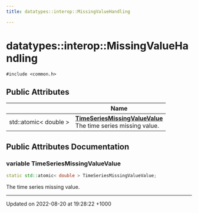 ```yaml
---
title: datatypes::interop::MissingValueHandling

---
```


# datatypes::interop::MissingValueHandling






`#include <common.h>`

## Public Attributes

|                | Name           |
| -------------- | -------------- |
| std::atomic< double > | **[TimeSeriesMissingValueValue](/uchronia-ts-doc/cpp/Classes/classdatatypes_1_1interop_1_1MissingValueHandling/#variable-timeseriesmissingvaluevalue)** <br>The time series missing value.  |

## Public Attributes Documentation

### variable TimeSeriesMissingValueValue

```cpp
static std::atomic< double > TimeSeriesMissingValueValue;
```

The time series missing value. 

-------------------------------

Updated on 2022-08-20 at 19:28:22 +1000